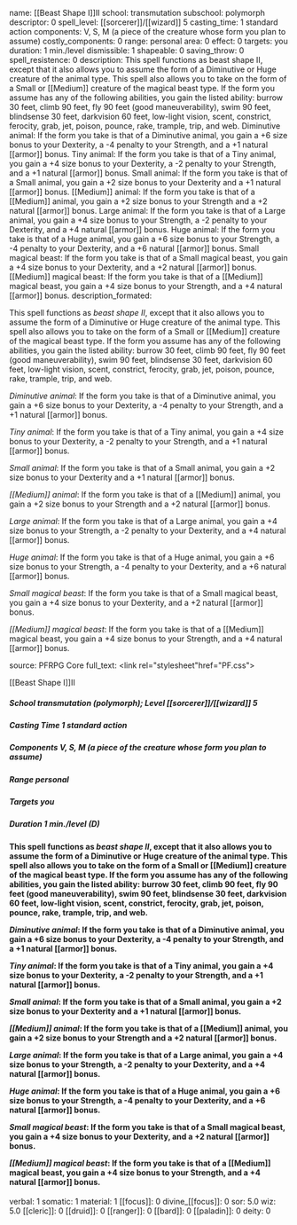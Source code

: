 name: [[Beast Shape I]]II
school: transmutation
subschool: polymorph
descriptor: 0
spell_level: [[sorcerer]]/[[wizard]] 5
casting_time: 1 standard action
components: V, S, M (a piece of the creature whose form you plan to assume)
costly_components: 0
range: personal
area: 0
effect: 0
targets: you
duration: 1 min./level
dismissible: 1
shapeable: 0
saving_throw: 0
spell_resistence: 0
description: This spell functions as beast shape II, except that it also allows you to assume the form of a Diminutive or Huge creature of the animal type. This spell also allows you to take on the form of a Small or [[Medium]] creature of the magical beast type. If the form you assume has any of the following abilities, you gain the listed ability: burrow 30 feet, climb 90 feet, fly 90 feet (good maneuverability), swim 90 feet, blindsense 30 feet, darkvision 60 feet, low-light vision, scent, constrict, ferocity, grab, jet, poison, pounce, rake, trample, trip, and web. Diminutive animal: If the form you take is that of a Diminutive animal, you gain a +6 size bonus to your Dexterity, a -4 penalty to your Strength, and a +1 natural [[armor]] bonus. Tiny animal: If the form you take is that of a Tiny animal, you gain a +4 size bonus to your Dexterity, a -2 penalty to your Strength, and a +1 natural [[armor]] bonus. Small animal: If the form you take is that of a Small animal, you gain a +2 size bonus to your Dexterity and a +1 natural [[armor]] bonus. [[Medium]] animal: If the form you take is that of a [[Medium]] animal, you gain a +2 size bonus to your Strength and a +2 natural [[armor]] bonus. Large animal: If the form you take is that of a Large animal, you gain a +4 size bonus to your Strength, a -2 penalty to your Dexterity, and a +4 natural [[armor]] bonus. Huge animal: If the form you take is that of a Huge animal, you gain a +6 size bonus to your Strength, a -4 penalty to your Dexterity, and a +6 natural [[armor]] bonus. Small magical beast: If the form you take is that of a Small magical beast, you gain a +4 size bonus to your Dexterity, and a +2 natural [[armor]] bonus. [[Medium]] magical beast: If the form you take is that of a [[Medium]] magical beast, you gain a +4 size bonus to your Strength, and a +4 natural [[armor]] bonus.
description_formated: <p>This spell functions as <i>beast shape II</i>, except that it also allows you to assume the form of a Diminutive or Huge creature of the animal type. This spell also allows you to take on the form of a Small or [[Medium]] creature of the magical beast type. If the form you assume has any of the following abilities, you gain the listed ability: burrow 30 feet, climb 90 feet, fly 90 feet (good maneuverability), swim 90 feet, blindsense 30 feet, darkvision 60 feet, low-light vision, scent, constrict, ferocity, grab, jet, poison, pounce, rake, trample, trip, and web.</p><p><i>Diminutive animal</i>: If the form you take is that of a Diminutive animal, you gain a +6 size bonus to your Dexterity, a -4 penalty to your Strength, and a +1 natural [[armor]] bonus.</p><p><i>Tiny animal</i>: If the form you take is that of a Tiny animal, you gain a +4 size bonus to your Dexterity, a -2 penalty to your Strength, and a +1 natural [[armor]] bonus.</p><p><i>Small animal</i>: If the form you take is that of a Small animal, you gain a +2 size bonus to your Dexterity and a +1 natural [[armor]] bonus.</p><p><i>[[Medium]] animal</i>: If the form you take is that of a [[Medium]] animal, you gain a +2 size bonus to your Strength and a +2 natural [[armor]] bonus.</p><p><i>Large animal</i>: If the form you take is that of a Large animal, you gain a +4 size bonus to your Strength, a -2 penalty to your Dexterity, and a +4 natural [[armor]] bonus.</p><p><i>Huge animal</i>: If the form you take is that of a Huge animal, you gain a +6 size bonus to your Strength, a -4 penalty to your Dexterity, and a +6 natural [[armor]] bonus.</p><p><i>Small magical beast</i>: If the form you take is that of a Small magical beast, you gain a +4 size bonus to your Dexterity, and a +2 natural [[armor]] bonus.</p><p><i>[[Medium]] magical beast</i>: If the form you take is that of a [[Medium]] magical beast, you gain a +4 size bonus to your Strength, and a +4 natural [[armor]] bonus.</p>
source: PFRPG Core
full_text: <link rel="stylesheet"href="PF.css"><div class="heading"><p class="alignleft">[[Beast Shape I]]II</p><div style="clear: both;"></div></div><div><h5><b>School </b>transmutation (polymorph); <b>Level </b>[[sorcerer]]/[[wizard]] 5</h5><h5><b>Casting Time </b>1 standard action</h5><h5><b>Components </b>V, S, M (a piece of the creature whose form you plan to assume)</h5><h5><b>Range </b>personal</h5><h5><b>Targets </b> you</h5><h5><b>Duration </b>1 min./level (D)</h5></div><div><h4><p>This spell functions as <i>beast shape II</i>, except that it also allows you to assume the form of a Diminutive or Huge creature of the animal type. This spell also allows you to take on the form of a Small or [[Medium]] creature of the magical beast type. If the form you assume has any of the following abilities, you gain the listed ability: burrow 30 feet, climb 90 feet, fly 90 feet (good maneuverability), swim 90 feet, blindsense 30 feet, darkvision 60 feet, low-light vision, scent, constrict, ferocity, grab, jet, poison, pounce, rake, trample, trip, and web.</p><p><i>Diminutive animal</i>: If the form you take is that of a Diminutive animal, you gain a +6 size bonus to your Dexterity, a -4 penalty to your Strength, and a +1 natural [[armor]] bonus.</p><p><i>Tiny animal</i>: If the form you take is that of a Tiny animal, you gain a +4 size bonus to your Dexterity, a -2 penalty to your Strength, and a +1 natural [[armor]] bonus.</p><p><i>Small animal</i>: If the form you take is that of a Small animal, you gain a +2 size bonus to your Dexterity and a +1 natural [[armor]] bonus.</p><p><i>[[Medium]] animal</i>: If the form you take is that of a [[Medium]] animal, you gain a +2 size bonus to your Strength and a +2 natural [[armor]] bonus.</p><p><i>Large animal</i>: If the form you take is that of a Large animal, you gain a +4 size bonus to your Strength, a -2 penalty to your Dexterity, and a +4 natural [[armor]] bonus.</p><p><i>Huge animal</i>: If the form you take is that of a Huge animal, you gain a +6 size bonus to your Strength, a -4 penalty to your Dexterity, and a +6 natural [[armor]] bonus.</p><p><i>Small magical beast</i>: If the form you take is that of a Small magical beast, you gain a +4 size bonus to your Dexterity, and a +2 natural [[armor]] bonus.</p><p><i>[[Medium]] magical beast</i>: If the form you take is that of a [[Medium]] magical beast, you gain a +4 size bonus to your Strength, and a +4 natural [[armor]] bonus.</p></h4></div>
verbal: 1
somatic: 1
material: 1
[[focus]]: 0
divine_[[focus]]: 0
sor: 5.0
wiz: 5.0
[[cleric]]: 0
[[druid]]: 0
[[ranger]]: 0
[[bard]]: 0
[[paladin]]: 0
deity: 0
